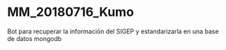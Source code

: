 # MM_20180716_Kumo
Bot para recuperar la información del SIGEP y estandarizarla en una base de datos mongodb
